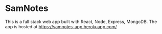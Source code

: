 # SamNotes
This is a full stack web app built with React, Node, Express, MongoDB. The app is hosted at https://samnotes-app.herokuapp.com/

